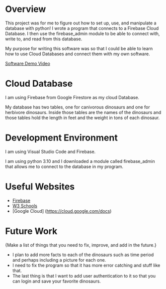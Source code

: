 # Overview

This project was for me to figure out how to set up, use, and manipulate a database with python! I wrote a program that connects to a Firebase Cloud Database. I then use the firebase_admin module to be able to connect with, write to, and read from this database. 

My purpose for writing this software was so that I could be able to learn how to use Cloud Databases and connect them with my own software. 

[Software Demo Video](http://youtube.link.goes.here)

# Cloud Database

I am using Firebase from Google Firestore as my cloud Database.

My database has two tables, one for canivorous dinosaurs and one for herbivore dinosaurs. Inside those tables are the names of the dinosaurs and those tables hold the length in feet and the weight in tons of each dinosaur.

# Development Environment

I am using Visual Studio Code and Firebase. 

I am using python 3.10 and I downloaded a module called firebase_admin that allows me to connect to the database in my program.

# Useful Websites

* [Firebase](https://firebase.google.com/docs)
* [W3 Schools](https://www.w3schools.com/)
* [Google Cloud] (https://cloud.google.com/docs)

# Future Work

{Make a list of things that you need to fix, improve, and add in the future.}
* I plan to add more facts to each of the dinosaurs such as time period and perhaps including a picture for each one.
* I need to fix the program so that it has more error catching and stuff like that.
* The last thing is that I want to add user authentication to it so that you can login and save your favorite dinosaurs.